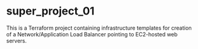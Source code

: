 # super_project_01
This is a Terraform project containing infrastructure templates for creation of a Network/Application Load Balancer pointing to EC2-hosted web servers. 